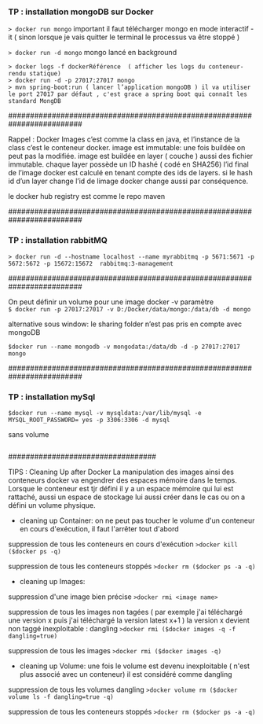 ### TP : installation mongoDB sur Docker

```> docker run mongo```
important il faut télécharger mongo en mode interactif -it ( sinon lorsque je vais quitter le terminal le processus va être stoppé ) 

```> docker run -d mongo```
mongo lancé en background

```
> docker logs -f dockerRéférence  ( afficher les logs du conteneur- rendu statique)
> docker run -d -p 27017:27017 mongo
> mvn spring-boot:run ( lancer l’application mongoDB ) il va utiliser le port 27017 par défaut , c'est grace a spring boot qui connaît les standard MongDB 
```
#########################################################################

Rappel : Docker Images
c’est comme la class en java, et l’instance de la class c’est le conteneur docker.
image est immutable: une fois buildée on peut pas la modifiée.
image est buildée en layer ( couche ) aussi des fichier immutable.
chaque layer possède un ID hashé ( codé en SHA256)
l’id final de l’image docker est calculé en tenant compte des ids de layers.
si le hash id d’un layer change l’id de limage docker change aussi par conséquence.

le docker hub registry est comme le repo maven 
								   
#########################################################################
### TP : installation rabbitMQ
```
> docker run -d --hostname localhost --name myrabbitmq -p 5671:5671 -p 5672:5672 -p 15672:15672  rabbitmq:3-management
```
#########################################################################

On peut définir un volume pour une image docker -v paramètre	
```$ docker run -p 27017:27017 -v D:/Docker/data/mongo:/data/db -d mongo```

alternative sous window: le sharing folder n’est pas pris en compte avec mongoDB
```$docker volume create --name=mongodata 
$docker run --name mongodb -v mongodata:/data/db -d -p 27017:27017 mongo
```			   
#########################################################################
### TP : installation mySql
```$docker volume create --name=mysqldata 
$docker run --name mysql -v mysqldata:/var/lib/mysql -e MYSQL_ROOT_PASSWORD= yes -p 3306:3306 -d mysql
```
sans volume
```$docker run --name mysql -e MYSQL_ROOT_PASSWORD=yes -p 3306:3306 -d mysql
```
##################################

TIPS : Cleaning Up after Docker
La manipulation des images ainsi des conteneurs docker va engendrer des espaces mémoire dans le temps.
Lorsque le conteneur est tjr défini il y a un espace mémoire qui lui est rattaché, aussi un espace de stockage lui aussi créer dans le cas ou on a défini un volume physique.

* cleaning up Container:
on ne peut pas toucher le volume d'un conteneur en cours d'exécution, il faut l'arrêter tout d'abord  

suppression de tous les conteneurs en cours d'exécution
```>docker kill ($docker ps -q)```

suppression de tous les conteneurs stoppés
```>docker rm ($docker ps -a -q)```


* cleaning up Images:

suppression d'une image bien précise 
```>docker rmi <image name>```

suppression de tous les images non tagées ( par exemple j'ai téléchargé une version x
puis j'ai téléchargé la version latest x+1 ) la version x devient non taggé 
inexploitable : dangling
```>docker rmi ($docker images -q -f dangling=true)```

suppression de tous les images
```>docker rmi ($docker images -q)```

* cleaning up Volume:
une fois le volume est devenu inexploitable ( n'est plus associé avec un conteneur)
il est considéré comme dangling   

suppression de tous les volumes dangling
```>docker volume rm ($docker volume ls -f dangling=true -q)```

suppression de tous les conteneurs stoppés
```>docker rm ($docker ps -a -q)```
